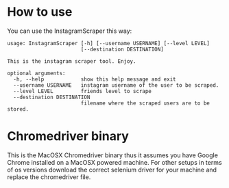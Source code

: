 # How to use

You can use the InstagramScraper this way:

```
usage: InstagramScraper [-h] [--username USERNAME] [--level LEVEL]
                        [--destination DESTINATION]

This is the instagram scraper tool. Enjoy.

optional arguments:
  -h, --help            show this help message and exit
  --username USERNAME   instagram username of the user to be scraped.
  --level LEVEL         friends level to scrape
  --destination DESTINATION
                        filename where the scraped users are to be stored.
```



# Chromedriver binary

This is the MacOSX Chromedriver binary thus it assumes you have Google Chrome installed
on a MacOSX powered machine.
For other setups in terms of os versions download the correct selenium driver for your machine
and replace the chromedriver file.
